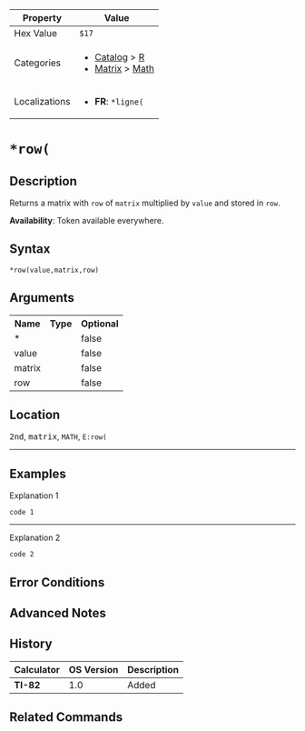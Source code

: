 | Property      | Value |
|---------------|-------|
| Hex Value     | `$17`|
| Categories    | <ul><li>[Catalog](<../categories/Catalog.md>) > [R](<../categories/Catalog.md#R>)</li><li>[Matrix](<../categories/Matrix.md>) > [Math](<../categories/Matrix.md#Math>)</li></ul> |
| Localizations | <ul><li><b>FR</b>: `*ligne(`</li></ul> |

# `*row(`

## Description
Returns a matrix with `row` of `matrix` multiplied by `value` and stored in `row`.


<b>Availability</b>: Token available everywhere.

## Syntax
`*row(value,matrix,row)`

## Arguments
<table>
<tr><th>Name</th><th>Type</th><th>Optional</th></tr>

<tr><td>*</td><td></td><td>false</td></tr>

<tr><td>value</td><td></td><td>false</td></tr>

<tr><td>matrix</td><td></td><td>false</td></tr>

<tr><td>row</td><td></td><td>false</td></tr>

</table>

## Location
<kbd>2nd</kbd>, <kbd>matrix</kbd>, `MATH`, `E:row(`
<hr>

## Examples

Explanation 1
```ti-basic
code 1
```
---
Explanation 2
```ti-basic
code 2
```

## Error Conditions


## Advanced Notes


## History
| Calculator | OS Version | Description |
|------------|------------|-------------|
| <b>TI-82</b> | 1.0 | Added

## Related Commands

    